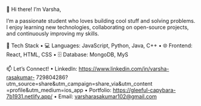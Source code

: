 👋 Hi there! I’m Varsha,

I’m a passionate student who loves building cool stuff and solving problems. 
I enjoy learning new technologies, collaborating on open-source projects, and continuously improving my skills.

🔧 Tech Stack
	•	💻 Languages: JavaScript, Python, Java, C++
	•	🌐 Frontend: React, HTML, CSS
	•	🗄️ Database: MongoDB, MyS

📫 Let’s Connect!
	•	LinkedIn: https://www.linkedin.com/in/varsha-rasakumar-
        729804286?utm_source=share&utm_campaign=share_via&utm_content
        =profile&utm_medium=ios_app
	•	Portfolio: https://gleeful-capybara-7b1931.netlify.app/
	•	Email: varsharasakumar102@gmail.com
